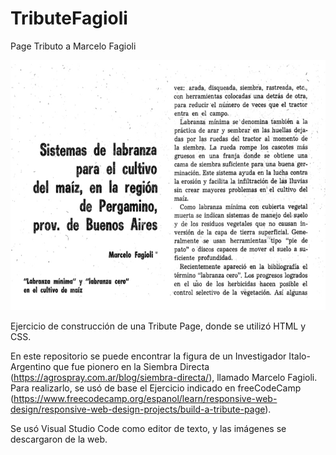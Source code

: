 # TributeFagioli
Page Tributo a Marcelo Fagioli

<img width=600 height= 400 src="https://github.com/Pedro410Ar/TributeFagioli/blob/master/img/Portada-Fagioli.jpg"/>

Ejercicio de construcción de una Tribute Page, donde se utilizó HTML y CSS.

En este repositorio se puede encontrar la figura de un Investigador Italo-Argentino que fue pionero en la Siembra Directa (https://agrospray.com.ar/blog/siembra-directa/), llamado Marcelo Fagioli. 
Para realizarlo, se usó de base el Ejercicio indicado en freeCodeCamp (https://www.freecodecamp.org/espanol/learn/responsive-web-design/responsive-web-design-projects/build-a-tribute-page).

Se usó Visual Studio Code como editor de texto, y las imágenes se descargaron de la web. 

